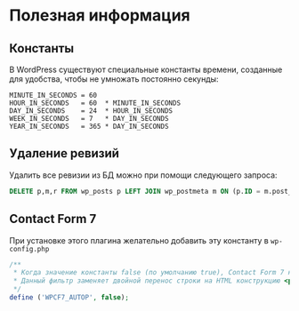 # Полезная информация

## Константы

В WordPress существуют специальные константы времени, созданные для удобства, чтобы не умножать постоянно секунды:
```
MINUTE_IN_SECONDS = 60
HOUR_IN_SECONDS   = 60  * MINUTE_IN_SECONDS
DAY_IN_SECONDS    = 24  * HOUR_IN_SECONDS
WEEK_IN_SECONDS   = 7   * DAY_IN_SECONDS
YEAR_IN_SECONDS   = 365 * DAY_IN_SECONDS
```

## Удаление ревизий

Удалить все ревизии из БД можно при помощи следующего запроса:
```sql
DELETE p,m,r FROM wp_posts p LEFT JOIN wp_postmeta m ON (p.ID = m.post_id) LEFT JOIN wp_term_relationships r ON (p.ID = r.object_id) WHERE p.post_type = 'revision';
```

## Contact Form 7

При установке этого плагина желательно добавить эту константу в `wp-config.php`
```php
/**
 * Когда значение константы false (по умолчанию true), Contact Form 7 не будет пропускать контент формы через фильтр autop.
 * Данный фильтр заменяет двойной перенос строки на HTML конструкцию <p>...</p>, а одинарный на <br>.
 */
define ('WPCF7_AUTOP', false);
```
